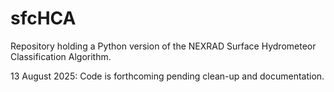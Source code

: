 # sfcHCA
Repository holding a Python version of the NEXRAD Surface Hydrometeor Classification Algorithm.

13 August 2025: Code is forthcoming pending clean-up and documentation.
